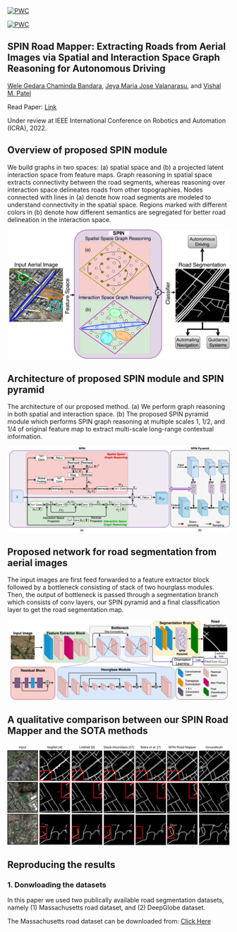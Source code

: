 [![PWC](https://img.shields.io/endpoint.svg?url=https://paperswithcode.com/badge/spin-road-mapper-extracting-roads-from-aerial/road-segementation-on-deepglobe)](https://paperswithcode.com/sota/road-segementation-on-deepglobe?p=spin-road-mapper-extracting-roads-from-aerial)

[![PWC](https://img.shields.io/endpoint.svg?url=https://paperswithcode.com/badge/spin-road-mapper-extracting-roads-from-aerial/road-segementation-on-massachusetts-roads)](https://paperswithcode.com/sota/road-segementation-on-massachusetts-roads?p=spin-road-mapper-extracting-roads-from-aerial)

## SPIN Road Mapper: Extracting Roads from Aerial Images via Spatial and Interaction Space Graph Reasoning for Autonomous Driving
[Wele Gedara Chaminda Bandara](https://www.linkedin.com/in/chamindabandara/), [Jeya Maria Jose Valanarasu](https://jeya-maria-jose.github.io/research/), and [Vishal M. Patel](https://engineering.jhu.edu/vpatel36/sciencex_teams/vishalpatel/)

Read Paper: [Link](https://arxiv.org/abs/2109.07701)

Under review at IEEE International Conference on Robotics and Automation (ICRA), 2022.

## Overview of proposed SPIN module

We build graphs in two spaces: (a) spatial space and (b) a projected latent interaction space from feature maps. Graph reasoning in spatial space extracts connectivity between the road segments, whereas reasoning over interaction space delineates roads from other topographies. Nodes connected with lines in (a) denote how road segments are modeled to understand connectivity in the spatial space. Regions marked with different colors in (b) denote how different semantics are segregated for better road delineation in the interaction space.

<p align="center">
<img src="images/ICRA-intro_fig.jpeg" width="600"/>

## Architecture of proposed SPIN module and SPIN pyramid
  
The architecture of our proposed method. (a) We perform graph reasoning in both spatial and interaction space. (b) The proposed SPIN pyramid module which performs SPIN graph reasoning at multiple scales 1, 1/2, and 1/4 of original feature map to extract multi-scale long-range contextual information.

<p align="center">
<img src="images/ICCV_21-Hybrid_GR_v1.jpeg" width="600"/>
  
  
## Proposed network for road segmentation from aerial images
  
The input images are first feed forwarded to a feature extractor block followed by a bottleneck consisting of stack of two hourglass modules. Then, the output of bottleneck is passed through a segmentation branch which consists of conv layers, our SPIN pyramid and a final classification layer to get the road segmentation map.
<p align="center">
<img src="images/ICCV_21-SPIN_v1.jpeg" width="600"/>

  
## A qualitative comparison between our SPIN Road Mapper and the SOTA methods
<p align="center">
<img src="images/ICCV_21-qualitative.jpg" width="600"/>

## Reproducing the results
### 1. Donwloading the datasets

In this paper we used two publically available road segmentation datasets, namely (1) Massachusetts road dataset, and (2) DeepGlobe dataset.

The Massachusetts road dataset can be downloaded from: [Click Here](https://www.cs.toronto.edu/~vmnih/data/)
  

